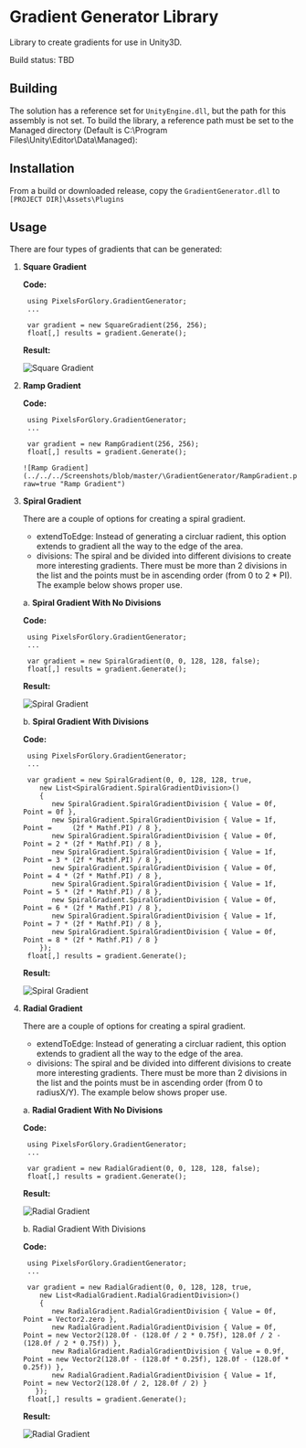 # Gradient Generator Library
Library to create gradients for use in Unity3D.  

Build status:
TBD

## Building
The solution has a reference set for `UnityEngine.dll`, but the path for this assembly is not set. To build the library, a reference path must be set to the Managed directory (Default is C:\Program Files\Unity\Editor\Data\Managed): 

## Installation
From a build or downloaded release, copy the `GradientGenerator.dll` to `[PROJECT DIR]\Assets\Plugins`

## Usage
There are four types of gradients that can be generated:

1. **Square Gradient**
   
   **Code:**
    
        using PixelsForGlory.GradientGenerator;
        ...
       
        var gradient = new SquareGradient(256, 256);
        float[,] results = gradient.Generate();
      
   **Result:**
      
      ![Square Gradient](../../../Screenshots/blob/master/\GradientGenerator/SquareGradient.png?raw=true "Square Gradient")

2. **Ramp Gradient**

   **Code:**
    
        using PixelsForGlory.GradientGenerator;
        ...
       
        var gradient = new RampGradient(256, 256);
        float[,] results = gradient.Generate();
       
       ![Ramp Gradient](../../../Screenshots/blob/master/\GradientGenerator/RampGradient.png?raw=true "Ramp Gradient")

3. **Spiral Gradient**
   
   There are a couple of options for creating a spiral gradient.  
   * extendToEdge: Instead of generating a circluar radient, this option extends to gradient all the way to the edge of the area.
   * divisions: The spiral and be divided into different divisions to create more interesting gradients.  There must be more than 2 divisions in the list and the points must be in ascending order (from 0 to 2 * PI).  The example below shows proper use.

   a. **Spiral Gradient With No Divisions**
  
   **Code:**
       
        using PixelsForGlory.GradientGenerator;
        ...
   
        var gradient = new SpiralGradient(0, 0, 128, 128, false);
        float[,] results = gradient.Generate();

   **Result:**
      
      ![Spiral Gradient](../../../Screenshots/blob/master/\GradientGenerator/SpiralGradientNoDivision.png?raw=true "Spiral Gradient")
      
   b. **Spiral Gradient With Divisions**
   
   **Code:**
       
        using PixelsForGlory.GradientGenerator;
        ...
   
        var gradient = new SpiralGradient(0, 0, 128, 128, true,
           new List<SpiralGradient.SpiralGradientDivision>()
           {
              new SpiralGradient.SpiralGradientDivision { Value = 0f, Point = 0f },
              new SpiralGradient.SpiralGradientDivision { Value = 1f, Point =     (2f * Mathf.PI) / 8 },
              new SpiralGradient.SpiralGradientDivision { Value = 0f, Point = 2 * (2f * Mathf.PI) / 8 },
              new SpiralGradient.SpiralGradientDivision { Value = 1f, Point = 3 * (2f * Mathf.PI) / 8 },
              new SpiralGradient.SpiralGradientDivision { Value = 0f, Point = 4 * (2f * Mathf.PI) / 8 },
              new SpiralGradient.SpiralGradientDivision { Value = 1f, Point = 5 * (2f * Mathf.PI) / 8 },
              new SpiralGradient.SpiralGradientDivision { Value = 0f, Point = 6 * (2f * Mathf.PI) / 8 },
              new SpiralGradient.SpiralGradientDivision { Value = 1f, Point = 7 * (2f * Mathf.PI) / 8 },
              new SpiralGradient.SpiralGradientDivision { Value = 0f, Point = 8 * (2f * Mathf.PI) / 8 }
           });
        float[,] results = gradient.Generate();

   **Result:**
      
      ![Spiral Gradient](../../../Screenshots/blob/master/\GradientGenerator/SpiralGradientDivision.png?raw=true "Spiral Gradient")
      
3. **Radial Gradient**
   
   There are a couple of options for creating a spiral gradient.  
   * extendToEdge: Instead of generating a circluar radient, this option extends to gradient all the way to the edge of the area.
   * divisions: The spiral and be divided into different divisions to create more interesting gradients.  There must be more than 2 divisions in the list and the points must be in ascending order (from 0 to radiusX/Y).  The example below shows proper use.

   a. **Radial Gradient With No Divisions**
  
   **Code:**
       
        using PixelsForGlory.GradientGenerator;
        ...
   
        var gradient = new RadialGradient(0, 0, 128, 128, false);
        float[,] results = gradient.Generate();

   **Result:**
      
      ![Radial Gradient](../../../Screenshots/blob/master/\GradientGenerator/RadialGradientNoDivision.png?raw=true "Radial Gradient")
      
   b. Radial Gradient With Divisions
   
   **Code:**
       
        using PixelsForGlory.GradientGenerator;
        ...
   
        var gradient = new RadialGradient(0, 0, 128, 128, true,
           new List<RadialGradient.RadialGradientDivision>()
           {
              new RadialGradient.RadialGradientDivision { Value = 0f, Point = Vector2.zero },
              new RadialGradient.RadialGradientDivision { Value = 0f, Point = new Vector2(128.0f - (128.0f / 2 * 0.75f), 128.0f / 2 - (128.0f / 2 * 0.75f)) },
              new RadialGradient.RadialGradientDivision { Value = 0.9f, Point = new Vector2(128.0f - (128.0f * 0.25f), 128.0f - (128.0f * 0.25f)) },
              new RadialGradient.RadialGradientDivision { Value = 1f, Point = new Vector2(128.0f / 2, 128.0f / 2) }
          });
        float[,] results = gradient.Generate();

   **Result:**
      
      ![Radial Gradient](../../../Screenshots/blob/master/\GradientGenerator/RadialGradientDivision.png?raw=true "Radial Gradient")
